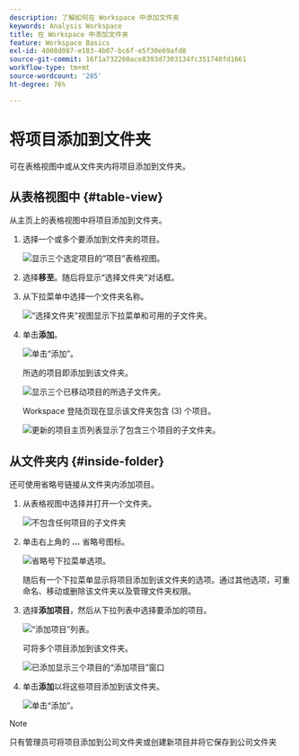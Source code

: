 ```yaml
---
description: 了解如何在 Workspace 中添加文件夹
keywords: Analysis Workspace
title: 在 Workspace 中添加文件夹
feature: Workspace Basics
exl-id: 4008d087-e183-4b07-bc6f-e5f30e69afd8
source-git-commit: 16f1a732260ace8393d7303134fc351740fd1661
workflow-type: tm+mt
source-wordcount: '285'
ht-degree: 76%

---
```


# 将项目添加到文件夹

可在表格视图中或从文件夹内将项目添加到文件夹。

## 从表格视图中 {#table-view}

从主页上的表格视图中将项目添加到文件夹。

1. 选择一个或多个要添加到文件夹的项目。

   ![显示三个选定项目的“项目”表格视图。](/help/analysis-workspace/build-workspace-project/assets/move-tv-selected.png)

1. 选择&#x200B;**移至**。随后将显示“选择文件夹”对话框。

1. 从下拉菜单中选择一个文件夹名称。

   ![“选择文件夹”视图显示下拉菜单和可用的子文件夹。](/help/analysis-workspace/build-workspace-project/assets/move-select-folder.png)

1. 单击&#x200B;**添加**。

   ![单击“添加”。](/help/analysis-workspace/build-workspace-project/assets/move-add.png)

   所选的项目即添加到该文件夹。

   ![显示三个已移动项目的所选子文件夹。](/help/analysis-workspace/build-workspace-project/assets/move-projects-added.png)

   Workspace 登陆页现在显示该文件夹包含 (3) 个项目。

   ![更新的项目主页列表显示了包含三个项目的子文件夹。](/help/analysis-workspace/build-workspace-project/assets/move-folders-updated.png)

## 从文件夹内 {#inside-folder}

还可使用省略号链接从文件夹内添加项目。

1. 从表格视图中选择并打开一个文件夹。

   ![不包含任何项目的子文件夹](/help/analysis-workspace/build-workspace-project/assets/move-open-folder.png)

1. 单击右上角的 **...** 省略号图标。

   ![省略号下拉菜单选项。](/help/analysis-workspace/build-workspace-project/assets/add-projects-elipsis.png)

   随后有一个下拉菜单显示将项目添加到该文件夹的选项。通过其他选项，可重命名、移动或删除该文件夹以及管理文件夹权限。

1. 选择&#x200B;**添加项目**，然后从下拉列表中选择要添加的项目。

   ![“添加项目”列表。](/help/analysis-workspace/build-workspace-project/assets/select-add-projects.png)

   可将多个项目添加到该文件夹。

   ![已添加显示三个项目的“添加项目”窗口](/help/analysis-workspace/build-workspace-project/assets/move-add-multiple-projects.png)

1. 单击&#x200B;**添加**&#x200B;以将这些项目添加到该文件夹。

   ![单击“添加”。](/help/analysis-workspace/build-workspace-project/assets/move-added-items.png)


>[!NOTE]
>
>只有管理员可将项目添加到公司文件夹或创建新项目并将它保存到公司文件夹
